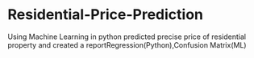 # Residential-Price-Prediction
Using Machine Learning in python predicted precise price of residential property and created a reportRegression(Python),Confusion Matrix(ML)
